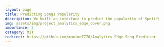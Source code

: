 ```yaml
---
layout: page
title: Predicting Songs Popularity
description: We built an interface to predict the popularity of Spotify songs based on their audio features.
img: assets/img/project_analytics_edge_cover.png
importance: 2
category: MIT
redirect: https://github.com/maxime7770/Analytics-Edge-Song-Predictor
---
```


